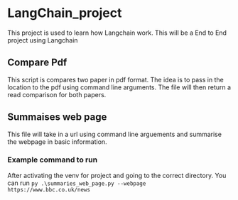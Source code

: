 # LangChain_project
This project is used to learn how Langchain work. This will be a End to End project using Langchain

## Compare Pdf
This script is compares two paper in pdf format. The idea is to pass in the location to the pdf using command line arguments. The file will then return a read comparison for both papers.

## Summaises web page
This file will take in a url using command line arguements and summarise the webpage in basic information. 

### Example command to run 
After activating the venv for project and going to the correct directory. You can run
```py .\summaries_web_page.py --webpage https://www.bbc.co.uk/news```